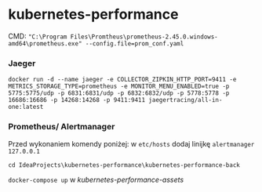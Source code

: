 # kubernetes-performance
CMD:
```"C:\Program Files\Promtheus\prometheus-2.45.0.windows-amd64\prometheus.exe" --config.file=prom_conf.yaml```

### Jaeger
```docker run -d --name jaeger -e COLLECTOR_ZIPKIN_HTTP_PORT=9411 -e METRICS_STORAGE_TYPE=prometheus -e MONITOR_MENU_ENABLED=true -p 5775:5775/udp -p 6831:6831/udp -p 6832:6832/udp -p 5778:5778 -p 16686:16686 -p 14268:14268 -p 9411:9411 jaegertracing/all-in-one:latest```

### Prometheus/ Alertmanager 

Przed wykonaniem komendy poniżej: w `etc/hosts` dodaj linijkę `alertmanager 127.0.0.1`

```cd IdeaProjects\kubernetes-performance\kubernetes-performance-back```

```docker-compose up``` w *kubernetes-performance-assets*

